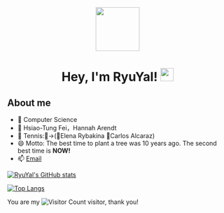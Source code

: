 <!-- # Hi there 👋 -->

<div id="header" align="center">
  <img src="https://media.giphy.com/media/du3J3cXyzhj75IOgvA/giphy.gif" width="100"/>
  
  <h1>
    Hey, I'm RyuYal!
    <img src="https://media.giphy.com/media/hvRJCLFzcasrR4ia7z/giphy.gif" width="30px"/>
    
  </h1>
 </div>

## About me
  - 🌱 Computer Science 
  - 📖 Hsiao-Tung Fei，Hannah Arendt
  - 🌟 Tennis:🎾→(👧Elena Rybakina 👦Carlos Alcaraz)
  - 😄 Motto: The best time to plant a tree was 10 years ago. The second best time is **NOW!**
  - 📫 [Email](mailto:<helloliu777@163.com>)
  
<!-- - ![Java](https://img.shields.io/badge/-Java-007396?style=flat-square&logo=java&logoColor=ffffff) -->
<!-- [![Python](https://img.shields.io/badge/-Python-3776AB?style=flat-square&logo=python&logoColor=ffffff)](https://www.python.org/) -->
<!-- ![JavaScript](https://img.shields.io/badge/JavaScript-F7DF1E?style=flat-square&logo=JavaScript&logoColor=ffffff) -->
<!-- ![Vue.js](https://img.shields.io/badge/-Vue.js-4FC08D?style=flat-square&logo=Vue.js&logoColor=ffffff) -->
<!-- ![Webpack](https://img.shields.io/badge/-Webpack-8DD6F9?style=flat-square&logo=webpack&logoColor=ffffff) -->
<!-- ![Docker](https://img.shields.io/badge/Docker-2496ED?style=flat-square&logo=docker&logoColor=ffffff) -->
<!-- [![Linux](https://img.shields.io/badge/-Linux-333333?style=flat-square&logo=linux&logoColor=white)](https://www.linuxfoundation.org/) -->
<!-- ![npm](https://img.shields.io/badge/-NPM-CB3837?style=flat-square&logo=npm&logoColor=white) -->
<!-- [![Git](https://img.shields.io/badge/-Git-f05032?style=flat-square&logo=git&logoColor=white)](https://git-scm.com/) -->
<!-- ![.NET](https://img.shields.io/badge/.NET-512BD4?style=flat-square&logo=C-Sharp&logoColor=ffffff) -->
<!-- <img align="center" height="170" src="https://github-readme-stats-sigma-five.vercel.app/api/top-langs/?username=lucky-bruce&layout=compact&langs_count=16&theme=dracula"/> -->


[![RyuYal's GitHub stats](https://github-readme-stats-sigma-five.vercel.app/api?username=ryuyal&show_icons=true&theme=transparent)](https://github.com/anuraghazra/github-readme-stats)

[![Top Langs](https://github-readme-stats-sigma-five.vercel.app/api/top-langs/?username=ryuyal&theme=transparent)](https://github.com/anuraghazra/github-readme-stats)

You are my ![Visitor Count](https://profile-counter.glitch.me/ryuyal/count.svg) visitor, thank you!
<!--
**ryuyal/ryuyal** is a ✨ _special_ ✨ repository because its `README.md` (this file) appears on your GitHub profile.

Here are some ideas to get you started:

- 🔭 I’m currently working on ...
- 🌱 I’m currently learning ...
- 👯 I’m looking to collaborate on ...
- 🤔 I’m looking for help with ...
- 💬 Ask me about ...
- 📫 How to reach me: ...
- 😄 Pronouns: ...
- ⚡ Fun fact: ...
-->
